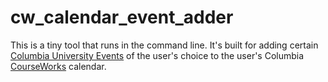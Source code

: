 # cw_calendar_event_adder

This is a tiny tool that runs in the command line. It's built for adding certain [Columbia University Events](https://events.columbia.edu/cal/main/showEventList.rdo) of the user's choice to the user's Columbia [CourseWorks](https://cuit.columbia.edu/courseworks) calendar.
